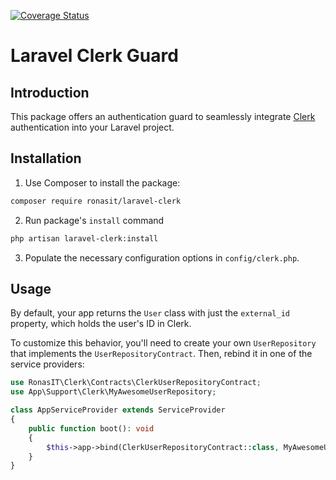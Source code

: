 [![Coverage Status](https://coveralls.io/repos/github/RonasIT/laravel-clerk/badge.svg?branch=main)](https://coveralls.io/github/RonasIT/laravel-clerk?branch=main)

# Laravel Clerk Guard

## Introduction

This package offers an authentication guard to seamlessly integrate [Clerk](https://clerk.com) authentication into your
Laravel project.

## Installation

1. Use Composer to install the package:

```sh
composer require ronasit/laravel-clerk
```

2. Run package's `install` command

```sh
php artisan laravel-clerk:install
```

3. Populate the necessary configuration options in `config/clerk.php`.

## Usage

By default, your app returns the `User` class with just the `external_id` property, which holds the user's ID in Clerk.

To customize this behavior, you'll need to create your own `UserRepository` that implements the `UserRepositoryContract`.
Then, rebind it in one of the service providers:

```php
use RonasIT\Clerk\Contracts\ClerkUserRepositoryContract;
use App\Support\Clerk\MyAwesomeUserRepository;

class AppServiceProvider extends ServiceProvider
{
    public function boot(): void
    {
        $this->app->bind(ClerkUserRepositoryContract::class, MyAwesomeUserRepository::class);
    }
}
```
